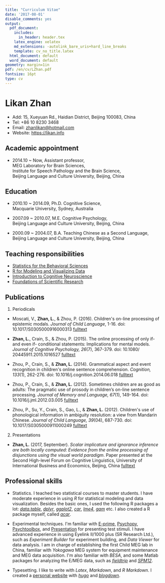 ```yaml
---
title: "Curriculum Vitae"
date: '2017-08-01'
disable_comments: yes
output:
  pdf_document:
    includes:
      in_header: header.tex
    latex_engine: xelatex
    md_extensions: -autolink_bare_uris+hard_line_breaks
    template: cv_no_title.latex
  html_document: default
  word_document: default
geometry: margin=1in
pdf: /en/cv/LZhan.pdf
fontsize: 16pt
type: cv
---
```


# Likan Zhan

- Add: 15, Xueyuan Rd., Haidian District, Beijing 100083, China
- Tel:  +86 10 8230 3468
- Email: zhanlikan@hotmail.com
- Website: <https://likan.info>

## Academic appointment

- 2014.10 ~ Now, Assistant professor,<br>
  MEG Laboratory for Brain Sciences, <br>
  Institute for Speech Pathology and the Brain Science,<br>
  Beijing Language and Culture University, Beijing, China

## Education

- 2010.10 ~ 2014.09, Ph.D. Cognitive Science, <br>
  Macquarie University, Sydney, Australia

- 2007.09 ~ 2010.07, M.E. Cognitive Psychology, <br>
  Beijing Language and Culture University, Beijing, China

- 2000.09 ~ 2004.07, B.A. Teaching Chinese as a Second Language, <br>
  Beijing Language and Culture University, Beijing, China


## Teaching responsibilities

- [Statistics for the Behavioral Sciences](https://likan.info/en/teach/stat_behav_sci/)
- [R for Modeling and Visualizing Data](https://likan.info/en/teach/model_vis_data/)
- [Introduction to Cognitive Neuroscience](https://likan.info/en/teach/cogn_neurosci/)
- [Foundations of Scientific Research](https://likan.info/en/teach/found_sci_res/)

## Publications

1. Periodicals

- Moscati, V., **Zhan, L.**, & Zhou, P. (2016). Children's on-line processing of epistemic modals. *Journal of Child Language*, 1-16. doi: 10.1017/S0305000916000313 [fulltext](https://publications.likan.info/JChildLang2016.pdf)

- **Zhan, L.**, Crain, S., & Zhou, P. (2015). The online processing of only if- and even if- conditional statements: Implications for mental models. *Journal of Cognitive Psychology, 26*(7), 367-379. doi: 10.1080/ 20445911.2015.1016527 [fulltext](https://publications.likan.info/JCognPsychol2015.pdf)

- Zhou, P., Crain, S., & **Zhan, L.** (2014). Grammatical aspect and event recognition in children's online sentence comprehension. *Cognition, 133*(1), 262-276. doi: 10.1016/j.cognition.2014.06.018 [fulltext](http://publications.likan.info/Cognition2014.pdf)

- Zhou, P., Crain, S., & **Zhan, L.** (2012). Sometimes children are as good as adults: The pragmatic use of prosody in children’s on-line sentence processing. *Journal of Memory and Language, 67*(1), 149-164. doi: 10.1016/j.jml.2012.03.005 [fulltext](https://publications.likan.info/JMemLang2012.pdf)

- Zhou, P., Su, Y., Crain, S., Gao, L., & **Zhan, L.** (2012). Children's use of phonological information in ambiguity resolution: a view from Mandarin Chinese. *Journal of Child Language, 39*(04), 687-730. doi: 10.1017/S0305000911000249 [fulltext](https://publications.likan.info/JChildLang2012.pdf)


2. Presentations

- **Zhan, L.** (2017, September). *Scalar implicature and ignorance inference are both locally computed: Evidence from the online processing of disjunctions using the visual world paradigm*. Paper presented at the Second High-level Forum on Cognitive Linguistics, University of International Business and Economics, Beijing, China [fulltext](https://publications.likan.info/ZhanL2017UIBE.pdf)

## Professional skills

- Statistics. I teached two statistical courses to master students. I have moderate experience in using *R* for statistical modeling and data visualization. Besides the basic ones, I used the following R packages a lot: [*data.table*](http://r-datatable.com), [*dplyr*](http://dplyr.tidyverse.org), [*ggplot2*](http://ggplot2.tidyverse.org), [*car*](https://cran.r-project.org/web/packages/car/index.html), [*lme4*](https://github.com/lme4/lme4), [*gam*](https://cran.r-project.org/web/packages/gam/index.html) etc. I also created a R package myself, called [*acqr*](https://github.com/likanzhan/acqr).

- Experimental techniques. I'm familiar with [E-prime](https://www.pstnet.com/eprime.cfm), [Psychopy](http://www.psychopy.org), [Psychtoolbox](http://psychtoolbox.org), and [Presentation](https://www.neurobs.com/presentation) for presenting test stimuli. I have advanced experience in using Eyelink II/1000 plus (SR Research Ltd.), such as *Experiment Builder* for experiment building, and *Data Viewer* for data analysis. I am in charge of establishing the first Child MEG lab in China, familiar with *Yokogawa* MEG system for equipment maintenance and MEG data acquisition. I'm also familiar with *BESA*, and some Matlab packages for analyzing the E/MEG data, such as [*fieldtrip*](http://www.fieldtriptoolbox.org) and [*SPM12*](https://github.com/neurodebian/spm12).

- Typesetting. I like to write with *Latex*, *Markdown*, and *R Markdown*. I created a [personal website](https://likan.info) with [*hugo*](https://gohugo.io) and [*blogdown*](https://github.com/rstudio/blogdown).
